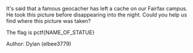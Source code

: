 It's said that a famous geocacher has left a cache on our Fairfax campus. He took this picture before disappearing into the night. Could you help us find where this picture was taken?

The flag is pctf{NAME_OF_STATUE}

Author: Dylan (elbee3779)
